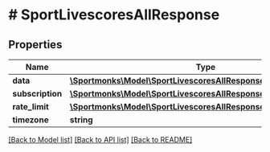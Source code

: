 # # SportLivescoresAllResponse

## Properties

Name | Type | Description | Notes
------------ | ------------- | ------------- | -------------
**data** | [**\Sportmonks\Model\SportLivescoresAllResponseDataInner[]**](SportLivescoresAllResponseDataInner.md) |  | [optional]
**subscription** | [**\Sportmonks\Model\SportLivescoresAllResponseSubscriptionInner[]**](SportLivescoresAllResponseSubscriptionInner.md) |  | [optional]
**rate_limit** | [**\Sportmonks\Model\SportLivescoresAllResponseRateLimit**](SportLivescoresAllResponseRateLimit.md) |  | [optional]
**timezone** | **string** |  | [optional]

[[Back to Model list]](../../README.md#models) [[Back to API list]](../../README.md#endpoints) [[Back to README]](../../README.md)
